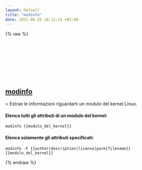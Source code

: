 ```yaml
---
layout: default
title: "modinfo"
date: 2021-06-25 18:12:13 +02:00
---
```

{% raw %}
<h2 id="modinfo">
  <a href="/it/linux/modinfo.html">modinfo</a> <a href="#modinfo"><svg class="icon">
    <use href="/assets/images/unicode_sprite.svg#link" />
  </svg></a>
</h2>
> Estrae le informazioni riguardarti un modulo del kernel Linux.

#### Elenca tutti gli attributi di un modulo del kernel:
```shell
modinfo {{modulo_del_kernel}}
```
#### Elenca solamente gli attributi specificati:
```shell
modinfo -F {{author|description|license|parm|filename}} {{modulo_del_kernel}}
```
{% endraw %}